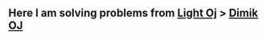 ## Here I am solving problems from [Light Oj](https://lightoj.com/home) > [Dimik OJ](https://lightoj.com/problems/category/dimik)
